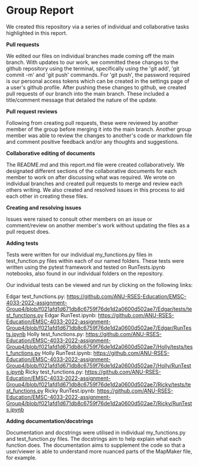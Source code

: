 # Group Report

We created this repository via a series of individual and collaborative tasks highlighted in this report. 

**Pull requests**

We edited our files on individual branches made coming off the main branch. With updates to our work, we committed these changes to the github repository using the terminal, specifically using the 'git add', 'git commit -m' and 'git push' commands. For 'git push', the password required is our personal access tokens which can be created in the settings page of a user's github profile. After pushing these changes to github, we created pull requests of our branch into the main branch. These included a title/comment message that detailed the nature of the update.  

**Pull request reviews**

Following from creating pull requests, these were reviewed by another member of the group before merging it into the main branch. Another group member was able to review the changes to another's code or markdown file and comment positive feedback and/or any thoughts and suggestions. 

**Collaborative editing of documents**

The README.md and this report.md file were created collaboratively. We designated different sections of the collaborative documents for each member to work on after discussing what was required. We wrote on individual branches and created pull requests to merge and review each others writing. We also created and resolved issues in this process to aid each other in creating these files. 

**Creating and resolving issues**

Issues were raised to consult other members on an issue or comment/review on another member's work without updating the files as a pull request does. 

**Adding tests**

Tests were written for our individual my_functions.py files in test_function.py files within each of our named folders. These tests were written using the pytest framework and tested on RunTests.ipynb notebooks, also found in our individual folders on the repository. 

Our individual tests can be viewed and run by clicking on the following links:

Edgar test_functions.py: https://github.com/ANU-RSES-Education/EMSC-4033-2022-assignment-Group4/blob/f021afd1d671db8c6759f76de1d2a0600d502ae7/Edgar/tests/test_functions.py
Edgar RunTest.ipynb: https://github.com/ANU-RSES-Education/EMSC-4033-2022-assignment-Group4/blob/f021afd1d671db8c6759f76de1d2a0600d502ae7/Edgar/RunTests.ipynb
Holly test_functions.py: https://github.com/ANU-RSES-Education/EMSC-4033-2022-assignment-Group4/blob/f021afd1d671db8c6759f76de1d2a0600d502ae7/Holly/tests/test_functions.py
Holly RunTest.ipynb: https://github.com/ANU-RSES-Education/EMSC-4033-2022-assignment-Group4/blob/f021afd1d671db8c6759f76de1d2a0600d502ae7/Holly/RunTests.ipynb
Ricky test_functions.py: https://github.com/ANU-RSES-Education/EMSC-4033-2022-assignment-Group4/blob/f021afd1d671db8c6759f76de1d2a0600d502ae7/Ricky/tests/test_functions.py
Ricky RunTest.ipynb: https://github.com/ANU-RSES-Education/EMSC-4033-2022-assignment-Group4/blob/f021afd1d671db8c6759f76de1d2a0600d502ae7/Ricky/RunTests.ipynb

**Adding documentation/docstrings**

Documentation and docstrings were utilised in individual my_functions.py and test_function.py files. The docstrings aim to help explain what each function does. The documentation aims to supplement the code so that a user/viewer is able to understand more nuanced parts of the MapMaker file, for example. 